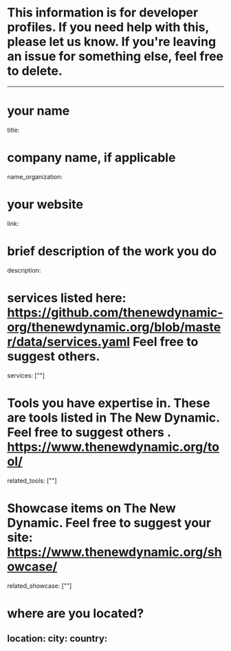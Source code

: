 # This information is for developer profiles. If you need help with this, please let us know. If you're leaving an issue for something else, feel free to delete.
---
# your name
title: 
# company name, if applicable
name_organization: 
# your website
link:
# brief description of the work you do
description:
# services listed here: https://github.com/thenewdynamic-org/thenewdynamic.org/blob/master/data/services.yaml Feel free to suggest others.   
services: [""]
# Tools you have expertise in. These are tools listed in The New Dynamic. Feel free to suggest others . https://www.thenewdynamic.org/tool/
related_tools: [""]
# Showcase items on The New Dynamic. Feel free to suggest your site: https://www.thenewdynamic.org/showcase/
related_showcase: [""]
# where are you located?
location:
  city:
  country:
---
